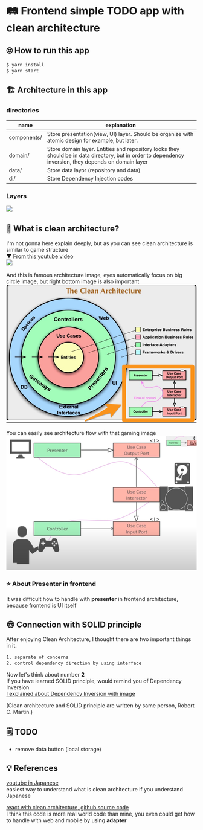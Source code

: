 # 🛤 Frontend simple TODO app with clean architecture

## 🙄 How to run this app
```
$ yarn install
$ yarn start
```

## 🏗 Architecture in this app
### directories
| name        | explanation                                                                                                                                            |
|-------------|--------------------------------------------------------------------------------------------------------------------------------------------------------|
| components/ | Store presentation(view, UI) layer. Should be organize with atomic design for example, but later.                                                      |
| domain/     | Store domain layer. Entities and repository looks they should be in data directory, but in order to dependency inversion, they depends on domain layer |
| data/       | Store data layor (repository and data)                                                                                                                 |
| di/         | Store Dependency Injection codes                                                                                                                       |

### Layers
![](../../../Downloads/layer.png)

## 🤔 What is clean architecture?
I'm not gonna here explain deeply, but as you can see clean architecture is similar to game structure  
▼ [From this youtube video](https://www.youtube.com/watch?v=BvzjpAe3d4g)  
![](../../../Downloads/simple_architecture.png)

And this is famous architecture image, eyes automatically focus on big circle image, but right bottom image is also important
![](.README_images/architecture.png)

You can easily see architecture flow with that gaming image
![](.README_images/architecture_flow.png)

### ⭐ About Presenter in frontend
It was difficult how to handle with **presenter** in frontend architecture, because frontend is UI itself

## 😎 Connection with SOLID principle
After enjoying Clean Architecture, I thought there are two important things in it.
```
1. separate of concerns
2. control dependency direction by using interface
```
Now let's think about number **2**  
If you have learned SOLID principle, would remind you of Dependency Inversion  
[I explained about Dependency Inversion with image](https://dev.to/kaziusan/solid-dependency-inversion-399h)

(Clean architecture and SOLID principle are written by same person, Robert C. Martin.)

## 🗒 TODO
- remove data button (local storage)

## 💡 References
[youtube in Japanese](https://www.youtube.com/watch?v=BvzjpAe3d4g)  
  easiest way to understand what is clean architecture if you understand Japanese

[react with clean architecture, github source code](https://github.com/falsy/react-with-clean-architecture)  
  I think this code is more real world code than mine, you even could get how to handle with web and mobile by using **adapter**

